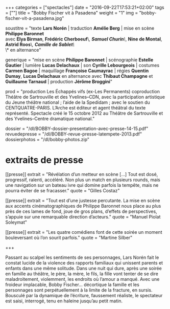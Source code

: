 +++
categories = ["spectacles"]
date = "2016-09-22T17:53:21+02:00"
tags = [""]
title = "Bobby Fischer vit à Pasadena"
weight = "1"
img = "bobby-fischer-vit-a-pasadena.jpg"

soustitre = "texte __Lars Norén__ | traduction __Amélie Berg__ | mise en scène __Philippe Baronnet__<br>avec __Elya Birman__, __Frédéric Cherboeuf__\\*, __Samuel Churin__\\*, __Nine de Montal__, __Astrid Roos__\\*, __Camille de Sablet__\\*<br>\\* en alternance"

generique = "mise en scène __Philippe Baronnet__ | scénographie __Estelle Gautier__ | lumière __Lucas Delachaux__ | son __Cyrille Lebourgeois__ | costumes __Carmen Bagoe__ | maquillage __Françoise Caumayrac__ | régies __Quentin Dumay__, __Lucas Delachaux__ en alternance avec __Thibaut Champagne__ et __Guillaume Tarnaud__ | production __Jérôme Broggini__"

prod = "production Les Échappés vifs (ex-Les Permanents) coproduction Théâtre de Sartrouville et des Yvelines–CDN, avec la participation artistique du Jeune théâtre national ; lʼaide de la Spedidam ; avec le soutien du CENTQUATRE-PARIS. LʼArche est éditeur et agent théâtral du texte représenté. Spectacle créé le 15 octobre 2012 au Théâtre de Sartrouville et des Yvelines–Centre dramatique national."

dossier = "/dl/BOBBY-dossier-presentation-avec-presse-14-15.pdf"
revuedepresse = "/dl/BOBBY-revue-presse-latempete-2013.pdf"
dossierphotos = "/dl/bobby-photos.zip"

# extraits de presse
[[presse]]
  extrait = "Révélation dʼun metteur en scène [...] Tout est dosé, progressif, ralenti, accéléré. Non plus un match en plusieurs rounds, mais une navigation sur un bateau ivre qui domine parfois la tempête, mais ne pourra éviter de se fracasser."
  quote = "Gilles Costaz"

[[presse]]
  extrait = "Tout est dʼune justesse percutante. La mise en scène aux accents cinématographiques de Philippe Baronnet nous place au plus près de ces lames de fond, joue de gros plans, dʼeffets de perspectives, sʼappuie sur une remarquable direction dʼacteurs."
  quote = "Manuel Piolat Soleymat"

[[presse]]
  extrait = "Les quatre comédiens font de cette soirée un moment bouleversant où l’on sourit parfois."
  quote = "Martine Silber"

+++

Passant au scalpel les sentiments de ses personnages, Lars Norén fait le constat lucide de la violence des rapports familiaux qui unissent parents et enfants dans une même solitude. Dans une nuit qui dure, après une soirée en famille au théâtre, le père, la mère, le fils, la fille vont tenter de se dire maladroitement, violemment, les endroits où lʼamour a manqué. Avec une froideur implacable, Bobby Fischer... décortique la famille et les personnages sont perpétuellement à la limite de la fracture, en sursis. Bousculé par la dynamique de lʼécriture, faussement réaliste, le spectateur est saisi, interrogé, tenu en haleine jusquʼau petit matin.
